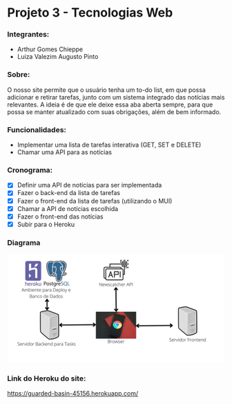 # Projeto 3 - Tecnologias Web

### Integrantes:
- Arthur Gomes Chieppe
- Luiza Valezim Augusto Pinto

### Sobre:
O nosso site permite que o usuário tenha um to-do list, em que possa adicionar e retirar tarefas, junto com um sistema integrado das notícias mais relevantes. A ideia é de que ele deixe essa aba aberta sempre, para que possa se manter atualizado com suas obrigações, além de bem informado.

### Funcionalidades:
- Implementar uma lista de tarefas interativa (GET, SET e DELETE)
- Chamar uma API para as notícias

### Cronograma:
- [x] Definir uma API de notícias para ser implementada 
- [x] Fazer o back-end da lista de tarefas
- [x] Fazer o front-end da lista de tarefas (utilizando o MUI)
- [x] Chamar a API de notícias escolhida
- [x] Fazer o front-end das notícias
- [x] Subir para o Heroku    

### Diagrama
![alt text](https://github.com/arthurchieppe/projeto3-front-tecweb/blob/main/diagrama.png?raw=true)

### Link do Heroku do site:
https://guarded-basin-45156.herokuapp.com/
